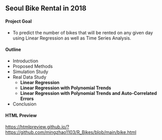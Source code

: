 ## Seoul Bike Rental in 2018

#### Project Goal 

- To predict the number of bikes that will be rented on any given day using Linear Regression as well as Time Series Analysis.

#### Outline

- Introduction
- Proposed Methods
- Simulation Study
- Real Data Study
  - **Linear Regression**
  - **Linear Regression with Polynomial Trends**
  - **Linear Regression with Polynomial Trends and Auto-Correlated Errors**
- Conclusion  

#### HTML Preview

https://htmlpreview.github.io/?https://github.com/mingzhao1103/R_Bikes/blob/main/bike.html
